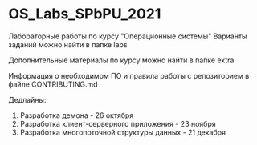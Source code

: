 # OS_Labs_SPbPU_2021
Лабораторные работы по курсу "Операционные системы"
Варианты заданий можно найти в папке labs

Дополнительные материалы по курсу можно найти в папке extra

Информация о необходимом ПО и правила работы с репозиторием в файле CONTRIBUTING.md

Дедлайны:

1. Разработка демона - 26 октября
2. Разработка клиент-серверного приложения - 23 ноября
3. Разработка многопоточной структуры данных - 21 декабря
